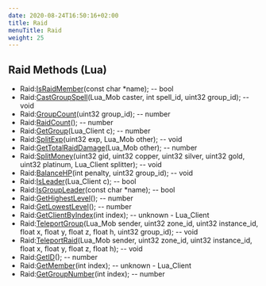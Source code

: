 ```yaml
---
date: 2020-08-24T16:50:16+02:00
title: Raid
menuTitle: Raid
weight: 25
---
```


## Raid Methods (Lua)
- Raid:[IsRaidMember](israidmember)(const char *name); -- bool
- Raid:[CastGroupSpell](castgroupspell)(Lua_Mob caster, int spell_id, uint32 group_id); -- void
- Raid:[GroupCount](groupcount)(uint32 group_id); -- number
- Raid:[RaidCount](raidcount)(); -- number
- Raid:[GetGroup](getgroup)(Lua_Client c); -- number
- Raid:[SplitExp](splitexp)(uint32 exp, Lua_Mob other); -- void
- Raid:[GetTotalRaidDamage](gettotalraiddamage)(Lua_Mob other); -- number
- Raid:[SplitMoney](splitmoney)(uint32 gid, uint32 copper, uint32 silver, uint32 gold, uint32 platinum, Lua_Client splitter); -- void
- Raid:[BalanceHP](balancehp)(int penalty, uint32 group_id); -- void
- Raid:[IsLeader](isleader)(Lua_Client c); -- bool
- Raid:[IsGroupLeader](isgroupleader)(const char *name); -- bool
- Raid:[GetHighestLevel](gethighestlevel)(); -- number
- Raid:[GetLowestLevel](getlowestlevel)(); -- number
- Raid:[GetClientByIndex](getclientbyindex)(int index); -- unknown - Lua_Client
- Raid:[TeleportGroup](teleportgroup)(Lua_Mob sender, uint32 zone_id, uint32 instance_id, float x, float y, float z, float h, uint32 group_id); -- void
- Raid:[TeleportRaid](teleportraid)(Lua_Mob sender, uint32 zone_id, uint32 instance_id, float x, float y, float z, float h); -- void
- Raid:[GetID](getid)(); -- number
- Raid:[GetMember](getmember)(int index); -- unknown - Lua_Client
- Raid:[GetGroupNumber](getgroupnumber)(int index); -- number
